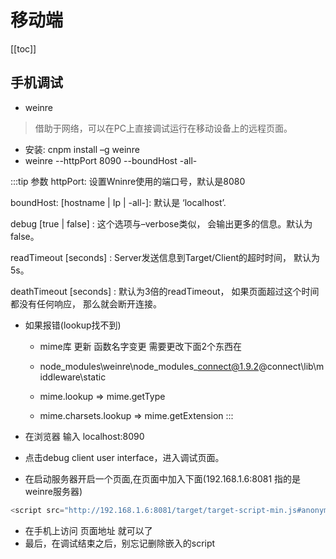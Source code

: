 # 移动端

[[toc]]

## 手机调试

- weinre
> 借助于网络，可以在PC上直接调试运行在移动设备上的远程页面。
- 安装: cnpm install –g weinre
- weinre --httpPort 8090 --boundHost -all-

:::tip 参数
httpPort: 设置Wninre使用的端口号，默认是8080

boundHost: [hostname | Ip | -all-]: 默认是 ‘localhost’.

debug [true | false] : 这个选项与–verbose类似， 会输出更多的信息。默认为false。

readTimeout [seconds] : Server发送信息到Target/Client的超时时间， 默认为5s。

deathTimeout [seconds] : 默认为3倍的readTimeout， 如果页面超过这个时间都没有任何响应， 那么就会断开连接。

- 如果报错(lookup找不到)

  - mime库 更新 函数名字变更 需要更改下面2个东西在 

  - node_modules\weinre\node_modules\_connect@1.9.2@connect\lib\middleware\static 

  - mime.lookup => mime.getType

  - mime.charsets.lookup => mime.getExtension
:::

- 在浏览器 输入 localhost:8090
- 点击debug client user interface，进入调试页面。
- 在启动服务器开启一个页面,在页面中加入下面(192.168.1.6:8081 指的是weinre服务器)

```js
<script src="http://192.168.1.6:8081/target/target-script-min.js#anonymous"></script>
```
- 在手机上访问 页面地址 就可以了
- 最后，在调试结束之后，别忘记删除嵌入的script